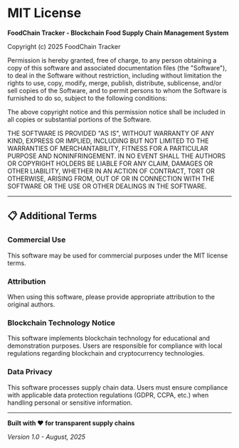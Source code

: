 # MIT License

**FoodChain Tracker - Blockchain Food Supply Chain Management System**

Copyright (c) 2025 FoodChain Tracker

Permission is hereby granted, free of charge, to any person obtaining a copy
of this software and associated documentation files (the "Software"), to deal
in the Software without restriction, including without limitation the rights
to use, copy, modify, merge, publish, distribute, sublicense, and/or sell
copies of the Software, and to permit persons to whom the Software is
furnished to do so, subject to the following conditions:

The above copyright notice and this permission notice shall be included in all
copies or substantial portions of the Software.

THE SOFTWARE IS PROVIDED "AS IS", WITHOUT WARRANTY OF ANY KIND, EXPRESS OR
IMPLIED, INCLUDING BUT NOT LIMITED TO THE WARRANTIES OF MERCHANTABILITY,
FITNESS FOR A PARTICULAR PURPOSE AND NONINFRINGEMENT. IN NO EVENT SHALL THE
AUTHORS OR COPYRIGHT HOLDERS BE LIABLE FOR ANY CLAIM, DAMAGES OR OTHER
LIABILITY, WHETHER IN AN ACTION OF CONTRACT, TORT OR OTHERWISE, ARISING FROM,
OUT OF OR IN CONNECTION WITH THE SOFTWARE OR THE USE OR OTHER DEALINGS IN THE
SOFTWARE.

---

## 📋 Additional Terms

### Commercial Use
This software may be used for commercial purposes under the MIT license terms.

### Attribution
When using this software, please provide appropriate attribution to the original authors.

### Blockchain Technology Notice
This software implements blockchain technology for educational and demonstration purposes. Users are responsible for compliance with local regulations regarding blockchain and cryptocurrency technologies.

### Data Privacy
This software processes supply chain data. Users must ensure compliance with applicable data protection regulations (GDPR, CCPA, etc.) when handling personal or sensitive information.

---

**Built with ❤️ for transparent supply chains**

*Version 1.0 - August, 2025*
